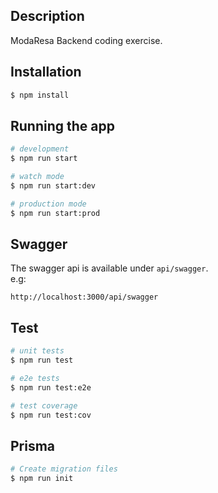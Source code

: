## Description
ModaResa Backend coding exercise.

## Installation

```bash
$ npm install
```

## Running the app

```bash
# development
$ npm run start

# watch mode
$ npm run start:dev

# production mode
$ npm run start:prod
```

## Swagger

The swagger api is available under `api/swagger`.   
e.g: 
```
http://localhost:3000/api/swagger
```

## Test

```bash
# unit tests
$ npm run test

# e2e tests
$ npm run test:e2e

# test coverage
$ npm run test:cov
```

## Prisma

```bash
# Create migration files
$ npm run init
```
